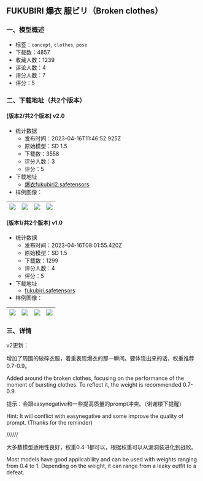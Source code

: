## FUKUBIRI  爆衣  服ビリ（Broken clothes）
### 一、模型概述

- 标签：`concept`, `clothes`, `pose`
- 下载数：4857
- 收藏人数：1239
- 评论人数：4
- 评分人数：7
- 评分：5

### 二、下载地址（共2个版本）

#### [版本2/共2个版本] v2.0

- 统计数据
  - 发布时间：2023-04-16T11:46:52.925Z
  - 原始模型：SD 1.5
  - 下载数：3558
  - 评分人数：3
  - 评分：5
- 下载地址
  - [爆衣fukubiri2.safetensors](https://civitai.com/api/download/models/46877)
- 样例图像：

| <img src="https://image.civitai.com/xG1nkqKTMzGDvpLrqFT7WA/ef34910d-1811-4e33-5949-811d95b06900/width=450/508305.jpeg" /> | <img src="https://image.civitai.com/xG1nkqKTMzGDvpLrqFT7WA/23535c16-4aa9-40ef-6250-864af2caae00/width=450/508314.jpeg" /> | <img src="https://image.civitai.com/xG1nkqKTMzGDvpLrqFT7WA/d7e861ab-e16b-4c46-d2ea-b4dc98326900/width=450/508299.jpeg" /> | <img src="https://image.civitai.com/xG1nkqKTMzGDvpLrqFT7WA/6fed9d0c-1896-413d-e0d5-606453c70b00/width=450/508301.jpeg" /> |
| ---- | ---- | ---- | ---- |

#### [版本1/共2个版本] v1.0

- 统计数据
  - 发布时间：2023-04-16T08:01:55.420Z
  - 原始模型：SD 1.5
  - 下载数：1299
  - 评分人数：4
  - 评分：5
- 下载地址
  - [fukubiri.safetensors](https://civitai.com/api/download/models/40015)
- 样例图像：

| <img src="https://image.civitai.com/xG1nkqKTMzGDvpLrqFT7WA/26d79371-bcec-4c92-e1ea-8be0cbf3fa00/width=450/443113.jpeg" /> | <img src="https://image.civitai.com/xG1nkqKTMzGDvpLrqFT7WA/c20dbf1b-bdb5-4960-34d5-ac46d44cc900/width=450/443115.jpeg" /> | <img src="https://image.civitai.com/xG1nkqKTMzGDvpLrqFT7WA/316ab668-9991-4f16-4cdd-1b7ed409da00/width=450/443114.jpeg" /> | <img src="https://image.civitai.com/xG1nkqKTMzGDvpLrqFT7WA/04e78af2-78e5-483d-6146-cbdd754e3000/width=450/443112.jpeg" /> |
| ---- | ---- | ---- | ---- |


### 三、详情
<p>v2更新：</p><p>增加了周围的破碎衣服，着重表现爆衣的那一瞬间。要体现出来的话，权重推荐0.7-0.9。</p><p>Added around the broken clothes, focusing on the performance of the moment of bursting clothes. To reflect it, the weight is recommended 0.7-0.9.</p><p>提示：会跟easynegative和一些提高质量的prompt冲突。（谢谢楼下提醒）</p><p>Hint: It will conflict with easynegative and some improve the quality of prompt. (Thanks for the reminder)</p><p>//////</p><p>大多数模型适用性良好，权重0.4-1都可以，根据权重可以从漏洞装进化到战败。</p><p>Most models have good applicability and can be used with weights ranging from 0.4 to 1. Depending on the weight, it can range from a leaky outfit to a defeat.</p>